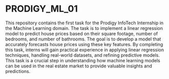 # PRODIGY_ML_01
This repository contains the first task for the Prodigy InfoTech Internship in the Machine Learning domain. The task is to implement a linear regression model to predict house prices based on their square footage, number of bedrooms, and number of bathrooms. The goal is to develop a model that accurately forecasts house prices using these key features. By completing this task, interns will gain practical experience in applying linear regression techniques, handling real-world datasets, and refining predictive models. This task is a crucial step in understanding how machine learning models can be used in the real estate market to provide valuable insights and predictions.
